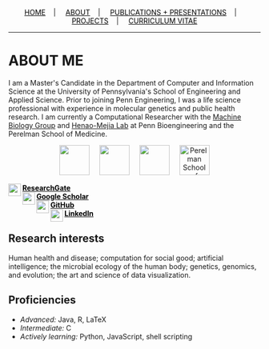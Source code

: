 <div class="topnav">
  <p align="center">
  <a href="home.html" style="color: rgb(0,0,0)"><font color="000000">HOME</font></a>&nbsp;&nbsp;&nbsp;&nbsp;|&nbsp;&nbsp;&nbsp;&nbsp;
  <a href="about.html" style="color: rgb(0,0,0)"><font color="000000">ABOUT</font></a>&nbsp;&nbsp;&nbsp;&nbsp;|&nbsp;&nbsp;&nbsp;&nbsp;
  <a href="pubs.html" style="color: rgb(0,0,0)"><font color="000000">PUBLICATIONS + PRESENTATIONS</font></a>&nbsp;&nbsp;&nbsp;&nbsp;|&nbsp;&nbsp;&nbsp;&nbsp;
  <a href="projects.html" style="color: rgb(0,0,0)"><font color="000000">PROJECTS</font></a>&nbsp;&nbsp;&nbsp;&nbsp;|&nbsp;&nbsp;&nbsp;&nbsp;
  <a href="cv_01_2020.pdf" style="color: rgb(0,0,0)" target="_blank"><font color="000000">CURRICULUM VITAE</font></a> 
</p>
</div>

---------------------------------------

# ABOUT ME

I am a Master's Candidate in the Department of Computer and Information Science at the University of Pennsylvania's School of Engineering and Applied Science. Prior to joining Penn Engineering, I was a life science professional with experience in molecular genetics and public health research. I am currently a Computational Researcher with the [Machine Biology Group](https://delafuentelab.seas.upenn.edu/) and [Henao-Mejia Lab](https://www.henao-mejialab.com/) at Penn Bioengineering and the Perelman School of Medicine.

<p align="center">
  <img src="https://user-images.githubusercontent.com/50045763/80990804-fc2c5a80-8e04-11ea-8d91-68e1d98cb18f.png" height="60"/> &nbsp; &nbsp;
    <img src="https://user-images.githubusercontent.com/50045763/80991760-7f01e500-8e06-11ea-9a2c-ef93e339610f.jpg" height="60"/> &nbsp; &nbsp;
      <img src="https://user-images.githubusercontent.com/50045763/81596758-9b67c980-9392-11ea-86a5-d732f4ed90cd.jpg" height="60"/> &nbsp; &nbsp;
  <a href="http://www.med.upenn.edu/" target="_blank"><img src="https://www.med.upenn.edu/images/psom_logo_blue.svg" alt="Perelman School of Medicine at the University of Pennsylvania" height="60"/></a> 
</p>

  <img src="https://user-images.githubusercontent.com/50045763/72228039-1817a200-3571-11ea-8d82-7357b291dbcd.png" width="25" align="left"/><b><a href="https://www.researchgate.net/profile/Jacqueline_Maasch" style="color: rgb(0,0,0)" target="_blank"><font color="000000">ResearchGate</font></a><br>
  <img src="https://user-images.githubusercontent.com/50045763/72228041-1817a200-3571-11ea-8026-66fe60e5cefc.png" width="25" align="left"/> <a href="https://scholar.google.com/citations?user=5l9n9J8AAAAJ&hl=en&oi=ao" style="color: rgb(0,0,0)" target="_blank"><font color="000000">Google Scholar</font></a><br>
  <img src="https://user-images.githubusercontent.com/50045763/72228212-c07a3600-3572-11ea-9ee3-aaf371aafe5e.png" width="25" align="left"/> <a href="https://github.com/jmaasch" style="color: rgb(0,0,0)" target="_blank"><font color="000000">GitHub</font></a><br>
  <img src="https://user-images.githubusercontent.com/50045763/72228214-c112cc80-3572-11ea-9ad0-fe10f357b3e2.png" width="25" align="left"/> <a href="https://www.linkedin.com/in/jmaasch/" style="color: rgb(0,0,0)" target="_blank"><font color="000000">LinkedIn</font></a></b><br>


## Research interests

Human health and disease; computation for social good; artificial intelligence; the microbial ecology of the human body; genetics, genomics, and evolution; the art and science of data visualization.

## Proficiencies

* *Advanced:* Java, R, LaTeX
* *Intermediate:* C
* *Actively learning:* Python, JavaScript, shell scripting

